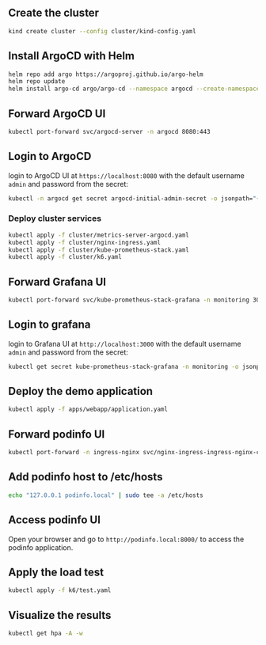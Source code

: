
## Create the cluster

```bash
kind create cluster --config cluster/kind-config.yaml 
```
## Install ArgoCD with Helm

```bash
helm repo add argo https://argoproj.github.io/argo-helm
helm repo update
helm install argo-cd argo/argo-cd --namespace argocd --create-namespace
```

 ## Forward ArgoCD UI
```bash
kubectl port-forward svc/argocd-server -n argocd 8080:443
```
## Login to ArgoCD

login to ArgoCD UI at `https://localhost:8080` with the default username `admin` and password from the secret:

```bash
kubectl -n argocd get secret argocd-initial-admin-secret -o jsonpath="{.data.password}" | base64 -d
``` 
 ### Deploy cluster services
```bash
kubectl apply -f cluster/metrics-server-argocd.yaml
kubectl apply -f cluster/nginx-ingress.yaml
kubectl apply -f cluster/kube-prometheus-stack.yaml
kubectl apply -f cluster/k6.yaml
```

## Forward Grafana UI
```bash
kubectl port-forward svc/kube-prometheus-stack-grafana -n monitoring 3000:80
```

## Login to grafana
login to Grafana UI at `http://localhost:3000` with the default username `admin` and password from the secret:

```bash
kubectl get secret kube-prometheus-stack-grafana -n monitoring -o jsonpath="{.data.admin-password}" | base64 -d
```

## Deploy the demo application

```bash
kubectl apply -f apps/webapp/application.yaml
```

## Forward podinfo UI
```bash
kubectl port-forward -n ingress-nginx svc/nginx-ingress-ingress-nginx-controller 8000:80
```

## Add podinfo host to /etc/hosts
```bash
echo "127.0.0.1 podinfo.local" | sudo tee -a /etc/hosts
```

## Access podinfo UI
Open your browser and go to `http://podinfo.local:8000/` to access the podinfo application.


## Apply the load test

```bash
kubectl apply -f k6/test.yaml
```

## Visualize the results

```bash
kubectl get hpa -A -w
```